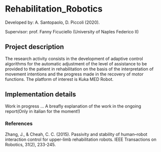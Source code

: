 
<h1>Rehabilitation_Robotics</h1>

Developed by: A. Santopaolo, D. Piccoli (2020).

Supervisor: prof. Fanny Ficuciello (University of Naples Federico II)


<h2>Project description</h2>

The research activity consists in the development of adaptive control algorithms for the automatic adjustment of the level of assistance to be provided to the patient in rehabilitation on the basis of the interpretation of movement intentions and the progress made in the recovery of motor functions. The platform of interest is Kuka MED Robot.

<h2>Implementation details</h2>
  
 Work in progress ... A breafly explanation of the work in the ongoing report(Only in italian for the moment!)


<h3> References </h3>
Zhang, J., & Cheah, C. C. (2015). Passivity and stability of human–robot interaction control for upper-limb rehabilitation robots. IEEE Transactions on Robotics, 31(2), 233-245.

